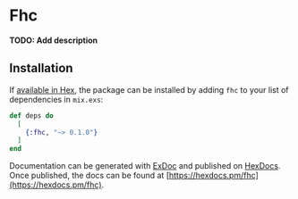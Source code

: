 # Fhc

**TODO: Add description**

## Installation

If [available in Hex](https://hex.pm/docs/publish), the package can be installed
by adding `fhc` to your list of dependencies in `mix.exs`:

```elixir
def deps do
  [
    {:fhc, "~> 0.1.0"}
  ]
end
```

Documentation can be generated with [ExDoc](https://github.com/elixir-lang/ex_doc)
and published on [HexDocs](https://hexdocs.pm). Once published, the docs can
be found at [https://hexdocs.pm/fhc](https://hexdocs.pm/fhc).


